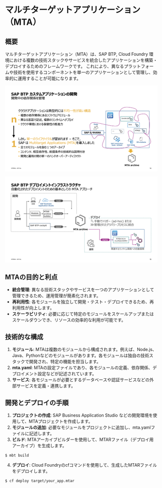# マルチターゲットアプリケーション（MTA）

## 概要

マルチターゲットアプリケーション（MTA）は、SAP BTP, Cloud Foundry 環境における複数の技術スタックやサービスを統合したアプリケーションを構築・デプロイするためのフレームワークです。
これにより、異なるプラットフォームや技術を使用するコンポーネントを単一のアプリケーションとして管理し、効率的に運用することが可能になります。

![MTA](../00_Assets/99_Column/02_MTA_01.png)

![MTA](../00_Assets/99_Column/03_MTA_02.png)

## MTAの目的と利点

- **統合管理**: 異なる技術スタックやサービスを一つのアプリケーションとして管理できるため、運用管理が簡素化されます。
- **再利用性**: 各モジュールを独立して開発・テスト・デプロイできるため、再利用性が向上します。
- **スケーラビリティ**: 必要に応じて特定のモジュールをスケールアップまたはスケールダウンでき、リソースの効率的な利用が可能です。

## 技術的な構成

1. **モジュール**: MTAは複数のモジュールから構成されます。例えば、Node.js、Java、Pythonなどのモジュールがあります。各モジュールは独自の技術スタックで開発され、特定の機能を担当します。
2. **mta.yaml**: MTAの設定ファイルであり、各モジュールの定義、依存関係、デプロイメント設定などが記述されています。
3. **サービス**: 各モジュールが必要とするデータベースや認証サービスなどの外部サービスを定義・連携します。

## 開発とデプロイの手順

1. **プロジェクトの作成**: SAP Business Application Studio などの開発環境を使用して、MTAプロジェクトを作成します。
2. **モジュールの追加**: 必要なモジュールをプロジェクトに追加し、mta.yamlファイルに記述します。
3. **ビルド**: MTAアーカイブビルダーを使用して、MTARファイル（デプロイ用アーカイブ）を生成します。

```shell
$ mbt build
```

4. **デプロイ**: Cloud Foundryのcfコマンドを使用して、生成したMTARファイルをデプロイします。
```shell
$ cf deploy target/your_app.mtar
```
